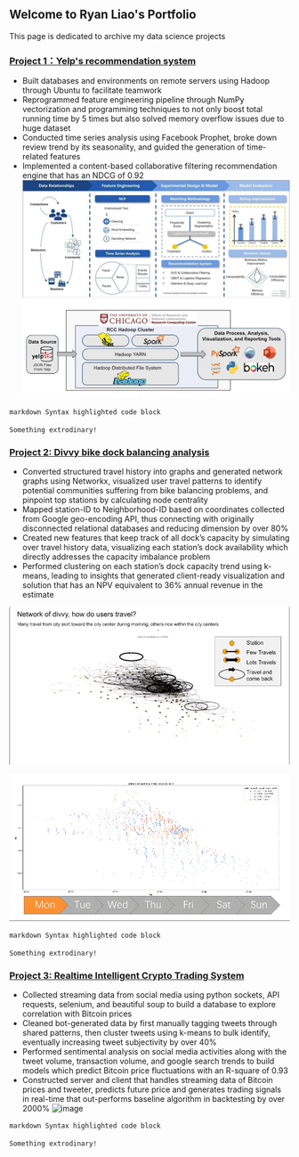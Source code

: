 ## Welcome to Ryan Liao's Portfolio
This page is dedicated to archive my data science projects 

### [Project 1：Yelp's recommendation system](https://github.com/Ryan47Liao/Yelp-Recommendation-System)
- Built databases and environments on remote servers using Hadoop through Ubuntu to facilitate teamwork
- Reprogrammed feature engineering pipeline through NumPy vectorization and programming techniques to
not only boost total running time by 5 times but also solved memory overflow issues due to huge dataset
- Conducted time series analysis using Facebook Prophet, broke down review trend by its seasonality, and
guided the generation of time-related features
- Implemented a content-based collaborative filtering recommendation engine that has an NDCG of 0.92
![Yelp workflow](https://github.com/Ryan47Liao/Demo/blob/main/Yelp.png)
![Database](https://github.com/Ryan47Liao/Demo/blob/main/RCC.png)
```
markdown Syntax highlighted code block

Something extrodinary!
```
### [Project 2: Divvy bike dock balancing analysis](https://github.com/Ryan47Liao/Divvy-Bike-Dock-Balancing-Analysis)
- Converted structured travel history into graphs and generated network graphs using Networkx, visualized user
travel patterns to identify potential communities suffering from bike balancing problems, and pinpoint top
stations by calculating node centrality
- Mapped station-ID to Neighborhood-ID based on coordinates collected from Google geo-encoding API, thus
connecting with originally disconnected relational databases and reducing dimension by over 80%
- Created new features that keep track of all dock’s capacity by simulating over travel history data, visualizing
each station’s dock availability which directly addresses the capacity imbalance problem
- Performed clustering on each station’s dock capacity trend using k-means, leading to insights that generated
client-ready visualization and solution that has an NPV equivalent to 36% annual revenue in the estimate

![Graph](https://github.com/Ryan47Liao/Demo/blob/main/GRAPH.gif)

![Capacity change over time](https://github.com/Ryan47Liao/Demo/blob/main/CAP.gif)
```
markdown Syntax highlighted code block

Something extrodinary!
```

### [Project 3: Realtime Intelligent Crypto Trading System](https://github.com/Ryan47Liao/Realtime_intelligent_trading_system)
- Collected streaming data from social media using python sockets, API requests, selenium, and beautiful soup
to build a database to explore correlation with Bitcoin prices
- Cleaned bot-generated data by first manually tagging tweets through shared patterns, then cluster tweets using
k-means to bulk identify, eventually increasing tweet subjectivity by over 40%
- Performed sentimental analysis on social media activities along with the tweet volume, transaction volume,
and google search trends to build models which predict Bitcoin price fluctuations with an R-square of 0.93
- Constructed server and client that handles streaming data of Bitcoin prices and tweeter, predicts future price
and generates trading signals in real-time that out-performs baseline algorithm in backtesting by over 2000%
![image](https://user-images.githubusercontent.com/62736640/160002223-74db0d21-b0a9-46ee-8ead-fd975c1da1f0.png)


```
markdown Syntax highlighted code block

Something extrodinary!
```
